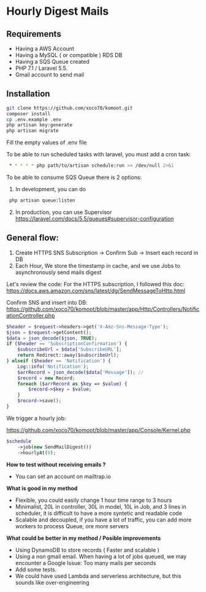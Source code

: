 Hourly Digest Mails
===================
Requirements
------------
- Having a AWS Account
- Having a MySQL ( or compatible ) RDS DB
- Having a SQS Queue created
- PHP 7.1 / Laravel 5.5.
- Gmail account to send mail
  
Installation
------------

```bash
git clone https://github.com/xoco70/komoot.git
composer install
cp .env.example .env
php artisan key:generate
php artisan migrate
```
Fill the empty values of .env file


To be able to run scheduled tasks with laravel, you must add a cron task:

```bash
 * * * * * php path/to/artisan schedule:run >> /dev/null 2>&1
 ```
To be able to consume SQS Queue there is 2 options:
1. In development, you can do 
```bash
 php artisan queue:listen
 ```

2. In production, you can use Supervisor 
https://laravel.com/docs/5.5/queues#supervisor-configuration

General flow:
------------

1. Create HTTPS SNS Subscription -> Confirm Sub -> Insert each record in DB
2. Each Hour, We store the timestamp in cache, and we use Jobs to asynchronously send mails digest


Let's review the code:
For the HTTPS subscription, I followed this doc: https://docs.aws.amazon.com/sns/latest/dg/SendMessageToHttp.html

Confirm SNS and insert into DB: https://github.com/xoco70/komoot/blob/master/app/Http/Controllers/NotificationController.php

```php
$header = $request->headers->get('X-Amz-Sns-Message-Type');
$json = $request->getContent();
$data = json_decode($json, TRUE);
if ($header == 'SubscriptionConfirmation') {
    $subscribeUrl = $data['SubscribeURL'];
    return Redirect::away($subscribeUrl);
} elseif ($header == 'Notification') {
    Log::info('Notification');
    $arrRecord = json_decode($data['Message']); //
    $record = new Record;
    foreach ($arrRecord as $key => $value) {
        $record->$key = $value;
    }
    $record->save();
}
```

We trigger a hourly job:

https://github.com/xoco70/komoot/blob/master/app/Console/Kernel.php

```php
$schedule
    ->job(new SendMailDigest())
    ->hourlyAt(0);
```

**How to test without receiving emails ?** 
- You can set an account on mailtrap.io

**What is good in my method**
- Flexible, you could easily change 1 hour time range to 3 hours
- Minimalist, 20L in controller, 30L in model, 10L in Job, and 3 lines in scheduler, it is difficult to have a more syntetic and readable code 
- Scalable and decoupled, if you have a lot of traffic, you can add more workers to process Queue, ore more servers
 

**What could be better in my method / Posible improvements**
- Using DynamoDB to store records ( Faster and scalable )
- Using a non gmail email. When having  a lot of jobs queued, we may encounter a Google Issue: Too many mails per seconds 
- Add some tests.
- We could have used Lambda and serverless architecture, but this sounds like over-engineering
